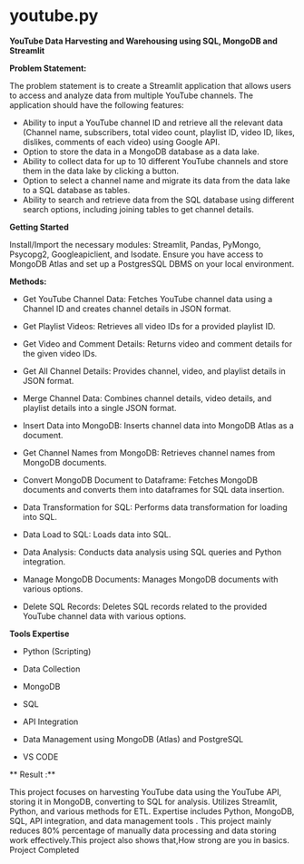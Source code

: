 # youtube.py

**YouTube Data Harvesting and Warehousing using SQL, MongoDB and Streamlit**


**Problem Statement:**

The problem statement is to create a Streamlit application that allows users to access and analyze data from multiple YouTube channels. The application should have the following features:
 * Ability to input a YouTube channel ID and retrieve all the relevant data (Channel name, subscribers, total video count, playlist ID, video ID, likes, dislikes, comments of each video) using Google API.
* Option to store the data in a MongoDB database as a data lake.
* Ability to collect data for up to 10 different YouTube channels and store them in the data lake by clicking a button.
* Option to select a channel name and migrate its data from the data lake to a SQL database as tables. 
* Ability to search and retrieve data from the SQL database using different search options, including joining tables to get channel details.


**Getting Started**

Install/Import the necessary modules: Streamlit, Pandas, PyMongo, Psycopg2, Googleapiclient, and Isodate.
Ensure you have access to MongoDB Atlas and set up a PostgresSQL DBMS on your local environment.

**Methods:**


 * Get YouTube Channel Data: Fetches YouTube channel data using a Channel ID and creates channel details in JSON format.

* Get Playlist Videos: Retrieves all video IDs for a provided playlist ID.

* Get Video and Comment Details: Returns video and comment details for the given video IDs.

* Get All Channel Details: Provides channel, video, and playlist details in JSON format.

* Merge Channel Data: Combines channel details, video details, and playlist details into a single JSON format.

* Insert Data into MongoDB: Inserts channel data into MongoDB Atlas as a document.

* Get Channel Names from MongoDB: Retrieves channel names from MongoDB documents.

* Convert MongoDB Document to Dataframe: Fetches MongoDB documents and converts them into dataframes for SQL data insertion.

* Data Transformation for SQL: Performs data transformation for loading into SQL.

* Data Load to SQL: Loads data into SQL.

* Data Analysis: Conducts data analysis using SQL queries and Python integration.

* Manage MongoDB Documents: Manages MongoDB documents with various options.

* Delete SQL Records: Deletes SQL records related to the provided YouTube channel data with various options.


**Tools Expertise**


* Python (Scripting)

* Data Collection

* MongoDB

* SQL

* API Integration

* Data Management using MongoDB (Atlas) and PostgreSQL

* VS CODE

 
** Result :**


This project focuses on harvesting YouTube data using the YouTube API, storing it in MongoDB, converting to SQL for analysis. Utilizes Streamlit, Python, and various methods for ETL. Expertise includes Python, MongoDB, SQL, API integration, and data management tools . This project mainly reduces 80% percentage of manually data processing and data storing work effectively.This project also shows that,How strong are you in basics.
Project Completed
